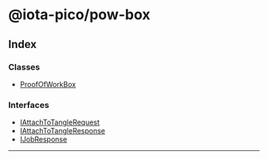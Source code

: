


#  @iota-pico/pow-box

## Index

### Classes

* [ProofOfWorkBox](classes/proofofworkbox.md)


### Interfaces

* [IAttachToTangleRequest](interfaces/iattachtotanglerequest.md)
* [IAttachToTangleResponse](interfaces/iattachtotangleresponse.md)
* [IJobResponse](interfaces/ijobresponse.md)



---
